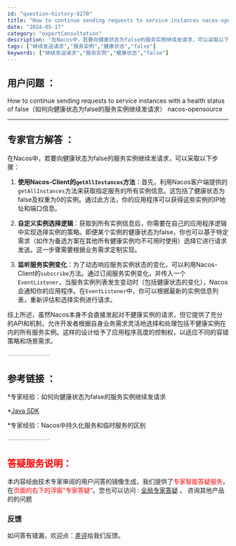 ```yaml
---
id: "question-history-8270"
title: "How to continue sending requests to service instances nacos-opensource"
date: "2024-05-17"
category: "expertConsultation"
description: "在Nacos中，若要向健康状态为false的服务实例继续发请求，可以采取以下步骤：1. **使用Nacos-Client的`getAllInstances`方法**：首先，利用Nacos客户端提供的`getAllInstances`方法来获取指定服务的所有实例信息。这包括了健康状态为false及权重"
tags: ["继续发送请求","服务实例","健康状态","false"]
keywords: ["继续发送请求","服务实例","健康状态","false"]
---
```


## 用户问题 ： 
 How to continue sending requests to service instances with a health status of false（如何向健康状态为false的服务实例继续发请求） nacos-opensource 

---------------
## 专家官方解答 ：

在Nacos中，若要向健康状态为false的服务实例继续发请求，可以采取以下步骤：

1. **使用Nacos-Client的`getAllInstances`方法**：首先，利用Nacos客户端提供的`getAllInstances`方法来获取指定服务的所有实例信息。这包括了健康状态为false及权重为0的实例。通过此方法，你的应用程序可以获得这些实例的IP地址和端口信息。

2. **自定义实例选择逻辑**：获取到所有实例信息后，你需要在自己的应用程序逻辑中实现选择实例的策略。即便某个实例的健康状态为false，你也可以基于特定需求（如作为备选方案在其他所有健康实例均不可用时使用）选择它进行请求发送。这一步骤需要根据业务需求定制实现。

3. **监听服务实例变化**：为了动态响应服务实例状态的变化，可以利用Nacos-Client的`subscribe`方法。通过订阅服务实例变化，并传入一个`EventListener`，当服务实例列表发生变动时（包括健康状态的变化），Nacos会通知你的应用程序。在`EventListener`中，你可以根据最新的实例信息列表，重新评估和选择实例进行请求。

综上所述，虽然Nacos本身不会直接发起对不健康实例的请求，但它提供了充分的API和机制，允许开发者根据自身业务需求灵活地选择和处理包括不健康实例在内的所有服务实例。这样的设计给予了应用程序高度的控制权，以适应不同的容错策略和场景需求。


<font color="#949494">---------------</font> 


## 参考链接 ：

*专家经验：如何向健康状态为false的服务实例继续发请求 
 
 *[Java SDK](https://nacos.io/docs/latest/guide/user/sdk)
 
 *专家经验：Nacos中持久化服务和临时服务的区别 


 <font color="#949494">---------------</font> 
 


## <font color="#FF0000">答疑服务说明：</font> 

本内容经由技术专家审阅的用户问答的镜像生成，我们提供了<font color="#FF0000">专家智能答疑服务</font>，在<font color="#FF0000">页面的右下的浮窗”专家答疑“</font>。您也可以访问 : [全局专家答疑](https://answer.opensource.alibaba.com/docs/intro) 。 咨询其他产品的的问题

### 反馈
如问答有错漏，欢迎点：[差评](https://ai.nacos.io/user/feedbackByEnhancerGradePOJOID?enhancerGradePOJOId=13618)给我们反馈。
